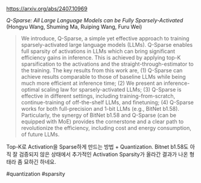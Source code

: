 https://arxiv.org/abs/2407.10969

*Q-Sparse: All Large Language Models can be Fully Sparsely-Activated* (Hongyu Wang, Shuming Ma, Ruiping Wang, Furu Wei)

> We introduce, Q-Sparse, a simple yet effective approach to training sparsely-activated large language models (LLMs). Q-Sparse enables full sparsity of activations in LLMs which can bring significant efficiency gains in inference. This is achieved by applying top-K sparsification to the activations and the straight-through-estimator to the training. The key results from this work are, (1) Q-Sparse can achieve results comparable to those of baseline LLMs while being much more efficient at inference time; (2) We present an inference-optimal scaling law for sparsely-activated LLMs; (3) Q-Sparse is effective in different settings, including training-from-scratch, continue-training of off-the-shelf LLMs, and finetuning; (4) Q-Sparse works for both full-precision and 1-bit LLMs (e.g., BitNet b1.58). Particularly, the synergy of BitNet b1.58 and Q-Sparse (can be equipped with MoE) provides the cornerstone and a clear path to revolutionize the efficiency, including cost and energy consumption, of future LLMs.

Top-K로 Activation을 Sparse하게 만드는 방법 + Quantization. Bitnet b1.58도 아직 잘 검증되지 않은 상태에서 추가적인 Activation Sparsity가 올라간 결과가 나온 형태라 좀 묘하긴 하네요.

#quantization #sparsity 